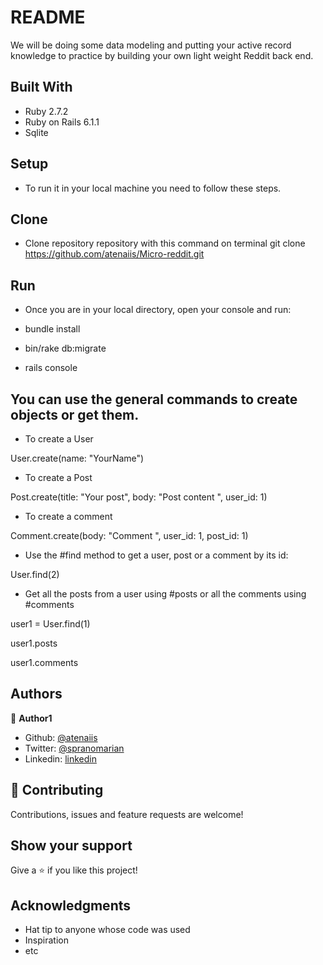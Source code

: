 # README

We will be doing some data modeling and putting your active record knowledge to practice by building your own light weight Reddit back end.

## Built With

* Ruby 2.7.2
* Ruby on Rails 6.1.1
* Sqlite

## Setup

- To run it in your local machine you need to follow these steps.

## Clone
 - Clone repository repository with this command on terminal
 git clone https://github.com/atenaiis/Micro-reddit.git

## Run
 - Once you are in your local directory, open your console and run:

 - bundle install

 - bin/rake db:migrate

 - rails console

## You can use the general commands to create objects or get them.

- To create a User

User.create(name: "YourName")

- To create a Post

Post.create(title: "Your post", body: "Post content ", user_id: 1)

- To create a comment

Comment.create(body: "Comment ", user_id: 1, post_id: 1)

- Use the #find method to get a user, post or a comment by its id:

User.find(2)

- Get all the posts from a user using #posts or all the comments using #comments

user1 = User.find(1)

user1.posts

user1.comments



## Authors


👤 **Author1**

- Github: [@atenaiis](https://github.com/atenaiis)
- Twitter: [@spranomarian](https://twitter.com/SopranoMarian)
- Linkedin: [linkedin](https://www.linkedin.com/in/mariana-atenai-campos-garcia-a30791143/)

## 🤝 Contributing

Contributions, issues and feature requests are welcome!


## Show your support

Give a ⭐️ if you like this project!

## Acknowledgments

- Hat tip to anyone whose code was used
- Inspiration
- etc